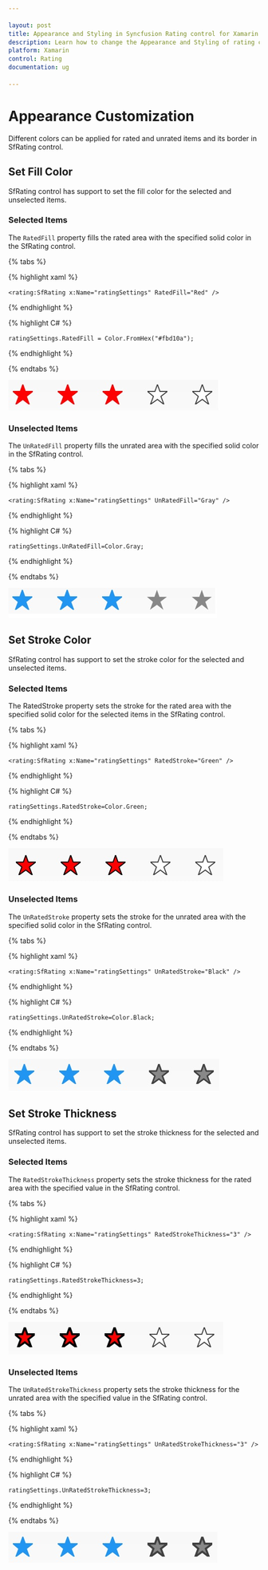 ```yaml
---

layout: post
title: Appearance and Styling in Syncfusion Rating control for Xamarin.Forms
description: Learn how to change the Appearance and Styling of rating control
platform: Xamarin
control: Rating
documentation: ug

---
```


# Appearance Customization

Different colors can be applied for rated and unrated items and its border in SfRating control.
 
## Set Fill Color

SfRating control has support to set the fill color for the selected and unselected items.

### Selected Items

The `RatedFill` property fills the rated area with the specified solid color in the SfRating control.

{% tabs %}

{% highlight xaml %}

	<rating:SfRating x:Name="ratingSettings" RatedFill="Red" />
	
{% endhighlight %}

{% highlight C# %}

	ratingSettings.RatedFill = Color.FromHex("#fbd10a");
           
{% endhighlight %}

{% endtabs %}

![](images/ratedFill.jpg)

### Unselected Items

The `UnRatedFill` property fills the unrated area with the specified solid color in the SfRating control.

{% tabs %}

{% highlight xaml %}

	<rating:SfRating x:Name="ratingSettings" UnRatedFill="Gray" />
	
{% endhighlight %}

{% highlight C# %}

	ratingSettings.UnRatedFill=Color.Gray;

{% endhighlight %}

{% endtabs %}

![](images/unRatedFill.jpg)

## Set Stroke Color

SfRating control has support to set the stroke color for the selected and unselected items.

### Selected Items

The RatedStroke property sets the stroke for the rated area with the specified solid color for the selected items in the SfRating control.

{% tabs %}

{% highlight xaml %}

	<rating:SfRating x:Name="ratingSettings" RatedStroke="Green" />
	
{% endhighlight %}

{% highlight C# %}

	ratingSettings.RatedStroke=Color.Green;

{% endhighlight %}

{% endtabs %}

![](images/ratedStroke.jpg)

### Unselected Items

The `UnRatedStroke` property sets the stroke for the unrated area with the specified solid color in the SfRating control.

{% tabs %}

{% highlight xaml %}

	<rating:SfRating x:Name="ratingSettings" UnRatedStroke="Black" />
	
{% endhighlight %}

{% highlight C# %}

	ratingSettings.UnRatedStroke=Color.Black;

{% endhighlight %}

{% endtabs %}

![](images/unRatedStroke.jpg)
 
## Set Stroke Thickness

SfRating control has support to set the stroke thickness for the selected and unselected items.

### Selected Items

The `RatedStrokeThickness` property sets the stroke thickness for the rated area with the specified value in the SfRating control.

{% tabs %}

{% highlight xaml %}

	<rating:SfRating x:Name="ratingSettings" RatedStrokeThickness="3" />
	
{% endhighlight %}

{% highlight C# %}

	ratingSettings.RatedStrokeThickness=3;

{% endhighlight %}

{% endtabs %}

![](images/ratedStrokeThickness.jpg)


### Unselected Items

The `UnRatedStrokeThickness` property sets the stroke thickness for the unrated area with the specified value in the SfRating control.

{% tabs %}

{% highlight xaml %}

	<rating:SfRating x:Name="ratingSettings" UnRatedStrokeThickness="3" />
	
{% endhighlight %}

{% highlight C# %}

	ratingSettings.UnRatedStrokeThickness=3;

{% endhighlight %}

{% endtabs %}

![](images/unRatedStrokeThickness.jpg)

